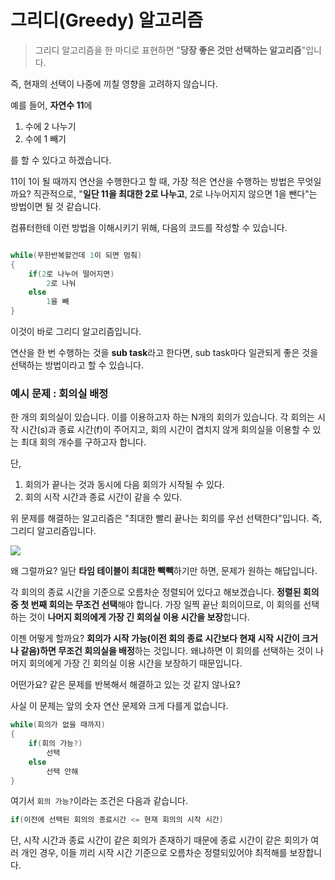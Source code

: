 # 그리디(Greedy) 알고리즘
>그리디 알고리즘을 한 마디로 표현하면 "**당장 좋은 것만 선택하는 알고리즘**"입니다.

 즉, 현재의 선택이 나중에 끼칠 영향을 고려하지 않습니다.

예를 들어, **자연수 11**에

1. 수에 2 나누기
2. 수에 1 빼기

를 할 수 있다고 하겠습니다. 

11이 1이 될 때까지 연산을 수행한다고 할 때, 가장 적은 연산을 수행하는 방법은 무엇일까요? 직관적으로, "**일단 11을 최대한 2로 나누고**, 2로 나누어지지 않으면 1을 뺀다"는 방법이면 될 것 같습니다.

컴퓨터한테 이런 방법을 이해시키기 위해, 다음의 코드를 작성할 수 있습니다.
```cpp

while(무한반복할건데 1이 되면 멈춰)
{
	if(2로 나누어 떨어지면)
    	2로 나눠
    else
    	1을 빼
}
```

이것이 바로 그리디 알고리즘입니다. 

연산을 한 번 수행하는 것을 **sub task**라고 한다면, sub task마다 일관되게 좋은 것을 선택하는 방법이라고 할 수 있습니다.

### 예시 문제 : 회의실 배정
한 개의 회의실이 있습니다. 이를 이용하고자 하는 N개의 회의가 있습니다. 각 회의는 시작 시간(s)과 종료 시간(f)이 주어지고, 회의 시간이 겹치지 않게 회의실을 이용할 수 있는 최대 회의 개수를 구하고자 합니다.

단,
1. 회의가 끝나는 것과 동시에 다음 회의가 시작될 수 있다.
2. 회의 시작 시간과 종료 시간이 같을 수 있다.

위 문제를 해결하는 알고리즘은 "최대한 빨리 끝나는 회의를 우선 선택한다"입니다. 즉, 그리디 알고리즘입니다.

![](https://velog.velcdn.com/images/ehd2610/post/b873bf19-a80d-43b8-aca1-431a271dc4de/image.png)


왜 그럴까요? 일단 **타임 테이블이 최대한 빽빽**하기만 하면, 문제가 원하는 해답입니다. 

각 회의의 종료 시간을 기준으로 오름차순 정렬되어 있다고 해보겠습니다. **정렬된 회의 중 첫 번째 회의는 무조건 선택**해야 합니다. 가장 일찍 끝난 회의이므로, 이 회의를 선택하는 것이 **나머지 회의에게 가장 긴 회의실 이용 시간을 보장**합니다.

이젠 어떻게 할까요? **회의가 시작 가능(이전 회의 종료 시간보다 현재 시작 시간이 크거나 같음)하면 무조건 회의실을 배정**하는 것입니다. 왜냐하면 이 회의를 선택하는 것이 나머지 회의에게 가장 긴 회의실 이용 시간을 보장하기 때문입니다.

어떤가요? 같은 문제를 반복해서 해결하고 있는 것 같지 않나요?

사실 이 문제는 앞의 숫자 연산 문제와 크게 다를게 없습니다.

```cpp
while(회의가 없을 때까지)
{
	if(회의 가능?)
    	선택
    else
    	선택 안해
}
```

여기서 `회의 가능?`이라는 조건은 다음과 같습니다.
```cpp
if(이전에 선택된 회의의 종료시간 <= 현재 회의의 시작 시간)
```

단, 시작 시간과 종료 시간이 같은 회의가 존재하기 때문에 종료 시간이 같은 회의가 여러 개인 경우, 이들 끼리 시작 시간 기준으로 오름차순 정렬되있어야 최적해를 보장합니다.